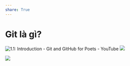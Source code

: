 ```yaml
---
share: True
---
```

# Git là gì?
![1.1: Introduction - Git and GitHub for Poets - YouTube](https://www.youtube.com/watch?v=BCQHnlnPusY&list=PLRqwX-V7Uu6ZF9C0YMKuns9sLDzK6zoiV) 
![](https://www.youtube.com/watch?v=mJ-qvsxPHpY) 

![](https://explainxkcd.com/wiki/images/4/4d/git.png)
